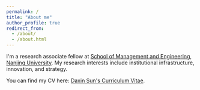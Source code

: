 ```yaml
---
permalink: /
title: "About me"
author_profile: true
redirect_from: 
  - /about/
  - /about.html
---
```


I'm a research associate fellow at [School of Management and Engineering](https://sme.nju.edu.cn/englishversion/main.htm), [Nanjing University](https://www.nju.edu.cn/). My research interests include institutional infrastructure, innovation, and strategy.

You can find my CV here: [Daxin Sun's Curriculum Vitae](../assets/Sun-Daxin-CV.pdf).





